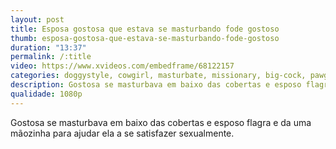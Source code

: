 ```yaml
---
layout: post
title: Esposa gostosa que estava se masturbando fode gostoso
thumb: esposa-gostosa-que-estava-se-masturbando-fode-gostoso
duration: "13:37"
permalink: /:title
video: https://www.xvideos.com/embedframe/68122157
categories: doggystyle, cowgirl, masturbate, missionary, big-cock, pawg, real-amateur, cum-on-tits, point-of-view, riding-dick, big-natural-tits, perfect-body, pov-blowjob, huge-cumshot, sexy-lingerie, dripping-pussy, bouncing-boobs, loud-moaning-orgasm, thick-white-girl, hard-rough-sex
description: Gostosa se masturbava em baixo das cobertas e esposo flagra e da uma mãozinha para ajudar ela a se satisfazer sexualmente.
qualidade: 1080p
---
```

Gostosa se masturbava em baixo das cobertas e esposo flagra e da uma mãozinha para ajudar ela a se satisfazer sexualmente.